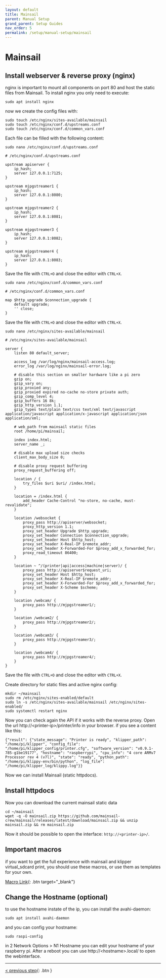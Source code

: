 ```yaml
---
layout: default
title: Mainsail
parent: Manual Setup
grand_parent: Setup Guides
nav_order: 5
permalink: /setup/manual-setup/mainsail
---
```


# Mainsail

## Install webserver & reverse proxy (nginx)

nginx is important to mount all components on port 80 and host the static files from Mainsail. To install nginx you only need to execute:

`sudo apt install nginx`

now we create the config files with:

```
sudo touch /etc/nginx/sites-available/mainsail
sudo touch /etc/nginx/conf.d/upstreams.conf
sudo touch /etc/nginx/conf.d/common_vars.conf
```

Each file can be filled with the following content:

`sudo nano /etc/nginx/conf.d/upstreams.conf`

```
# /etc/nginx/conf.d/upstreams.conf

upstream apiserver {
    ip_hash;
    server 127.0.0.1:7125;
}

upstream mjpgstreamer1 {
    ip_hash;
    server 127.0.0.1:8080;
}

upstream mjpgstreamer2 {
    ip_hash;
    server 127.0.0.1:8081;
}

upstream mjpgstreamer3 {
    ip_hash;
    server 127.0.0.1:8082;
}

upstream mjpgstreamer4 {
    ip_hash;
    server 127.0.0.1:8083;
}
```
Save the file with `CTRL+O` and close the editor with `CTRL+X`.


`sudo nano /etc/nginx/conf.d/common_vars.conf`

```
# /etc/nginx/conf.d/common_vars.conf

map $http_upgrade $connection_upgrade {
    default upgrade;
    '' close;
}
```
Save the file with `CTRL+O` and close the editor with `CTRL+X`.

`sudo nano /etc/nginx/sites-available/mainsail`

```
# /etc/nginx/sites-available/mainsail

server {
    listen 80 default_server;

    access_log /var/log/nginx/mainsail-access.log;
    error_log /var/log/nginx/mainsail-error.log;

    # disable this section on smaller hardware like a pi zero
    gzip on;
    gzip_vary on;
    gzip_proxied any;
    gzip_proxied expired no-cache no-store private auth;
    gzip_comp_level 4;
    gzip_buffers 16 8k;
    gzip_http_version 1.1;
    gzip_types text/plain text/css text/xml text/javascript application/javascript application/x-javascript application/json application/xml;

    # web_path from mainsail static files
    root /home/pi/mainsail;

    index index.html;
    server_name _;

    # disable max upload size checks
    client_max_body_size 0;

    # disable proxy request buffering
    proxy_request_buffering off;

    location / {
        try_files $uri $uri/ /index.html;
    }

    location = /index.html {
        add_header Cache-Control "no-store, no-cache, must-revalidate";
    }

    location /websocket {
        proxy_pass http://apiserver/websocket;
        proxy_http_version 1.1;
        proxy_set_header Upgrade $http_upgrade;
        proxy_set_header Connection $connection_upgrade;
        proxy_set_header Host $http_host;
        proxy_set_header X-Real-IP $remote_addr;
        proxy_set_header X-Forwarded-For $proxy_add_x_forwarded_for;
        proxy_read_timeout 86400;
    }

    location ~ ^/(printer|api|access|machine|server)/ {
        proxy_pass http://apiserver$request_uri;
        proxy_set_header Host $http_host;
        proxy_set_header X-Real-IP $remote_addr;
        proxy_set_header X-Forwarded-For $proxy_add_x_forwarded_for;
        proxy_set_header X-Scheme $scheme;
    }
	
    location /webcam/ {
        proxy_pass http://mjpgstreamer1/;
    }

    location /webcam2/ {
        proxy_pass http://mjpgstreamer2/;
    }

    location /webcam3/ {
        proxy_pass http://mjpgstreamer3/;
    }

    location /webcam4/ {
        proxy_pass http://mjpgstreamer4/;
    }
}
```
Save the file with `CTRL+O` and close the editor with `CTRL+X`.

Create directory for static files and active nginx config:

```
mkdir ~/mainsail
sudo rm /etc/nginx/sites-enabled/default
sudo ln -s /etc/nginx/sites-available/mainsail /etc/nginx/sites-enabled/
sudo systemctl restart nginx
```

Now you can check again the API if it works with the reverse proxy. Open the url http://\<printer-ip\>/printer/info in your browser. if you see a content like this:

```
{"result": {"state_message": "Printer is ready", "klipper_path": "/home/pi/klipper", "config_file": "/home/pi/klipper_config/printer.cfg", "software_version": "v0.9.1-785-g1be19177", "hostname": "raspberrypi", "cpu_info": "4 core ARMv7 Processor rev 4 (v7l)", "state": "ready", "python_path": "/home/pi/klippy-env/bin/python", "log_file": "/home/pi/klipper_log/klippy.log"}}
```

Now we can install Mainsail (static httpdocs).

## Install httpdocs

Now you can download the current mainsail static data

```
cd ~/mainsail
wget -q -O mainsail.zip https://github.com/mainsail-crew/mainsail/releases/latest/download/mainsail.zip && unzip mainsail.zip && rm mainsail.zip
```

Now it should be possible to open the interface: `http://<printer-ip>/`.

## Important macros

if you want to get the full experience with mainsail and klipper virtual_sdcard print, you should use these macros, or use them as templates for your own.

[Macro Link](../../necessary-cfg.md){: .btn target="_blank"}


## Change the Hostname (optional)

to use the hostname instate of the ip, you can install the avahi-daemon:

`sudo apt install avahi-daemon`

and you can config your hostname:

`sudo raspi-config`

in 2 Network Options > N1 Hostname you can edit your hostname of your raspberry pi. After a reboot you can use http://\<hostname\>.local/ to open the webinterface.


---
[< previous step](moonraker.md){: .btn }
